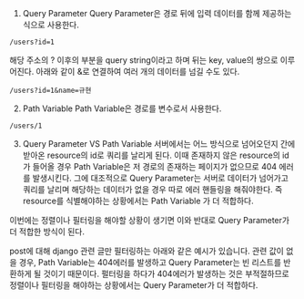 1. Query Parameter
Query Parameter은 경로 뒤에 입력 데이터를 함께 제공하는 식으로 사용한다.

```
/users?id=1
```
해당 주소의 ? 이후의 부분을 query string이라고 하며 뒤는 key, value의 쌍으로 이루어진다.
아래와 같이 &로 연결하여 여러 개의 데이터를 넘길 수도 있다.

```
/users?id=1&name=규현
```

2. Path Variable
Path Variable은 경로를 변수로서 사용한다.
```
/users/1
```

3. Query Parameter VS Path Variable
서버에서는 어느 방식으로 넘어오던지 간에 받아온 resource의 id로 쿼리를 날리게 된다.
이때 존재하지 않은 resource의 id가 들어올 경우 Path Variable은 저 경로의 존재하는 페이지가 없으므로 404 에러를 발생시킨다.
그에 대조적으로 Query Parameter는 서버로 데이터가 넘어가고 쿼리를 날리며 해당하는 데이터가 없을 경우 따로 에러 핸들링을 해줘야한다.
즉 resource를 식별해야하는 상황에서는 Path Variable 가 더 적합하다.

이번에는 정렬이나 필터링을 해야할 상황이 생기면 이와 반대로 Query Parameter가 더 적합한 방식이 된다.

post에 대해 django 관련 글만 필터링하는 아래와 같은 예시가 있습니다.
관련 값이 없을 경우, Path Variable는 404에러를 발생하고 Query Parameter는 빈 리스트를 반환하게 될 것이기 때문이다.
펄터링을 하다가 404에러가 발생하는 것은 부적절하므로 정렬이나 필터링을 해야하는 상황에서는 Query Parameter가 더 적합하다.
